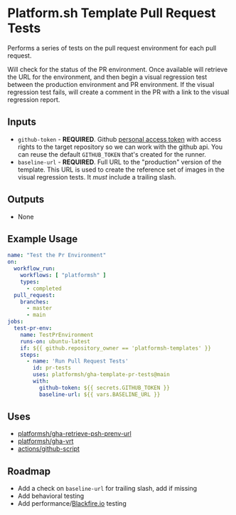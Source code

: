 # Platform.sh Template Pull Request Tests

Performs a series of tests on the pull request environment for each pull request.

Will check for the status of the PR environment. Once available will retrieve the URL for the environment, 
and then begin a visual regression test between the production environment and PR environment. If the visual regression
test fails, will create a comment in the PR with a link to the visual regression report.

## Inputs
* `github-token` - **REQUIRED**. Github [personal access token](https://docs.github.com/en/authentication/keeping-your-account-and-data-secure/creating-a-personal-access-token) with 
access rights to the target repository so we can work with the github api. You can reuse the default `GITHUB_TOKEN` that's created for the runner.
* `baseline-url` - **REQUIRED**. Full URL to the "production" version of the template. This URL is used to create
the reference set of images in the visual regression tests. It *must* include a trailing slash.
## Outputs
* None
## Example Usage
```yaml
name: "Test the Pr Environment"
on:
  workflow_run:
    workflows: [ "platformsh" ]
    types:
      - completed
  pull_request:
    branches:
      - master
      - main
jobs:
  test-pr-env:
    name: TestPrEnvironment
    runs-on: ubuntu-latest
    if: ${{ github.repository_owner == 'platformsh-templates' }}
    steps:
      - name: 'Run Pull Request Tests'
        id: pr-tests
        uses: platformsh/gha-template-pr-tests@main
        with:
          github-token: ${{ secrets.GITHUB_TOKEN }}
          baseline-url: ${{ vars.BASELINE_URL }}
```
## Uses
* [platformsh/gha-retrieve-psh-prenv-url](https://github.com/platformsh/gha-retrieve-psh-prenv-url/)
* [platformsh/gha-vrt](https://github.com/platformsh/gha-vrt/)
* [actions/github-script](https://github.com/actions/github-script)

## Roadmap
* Add a check on `baseline-url` for trailing slash, add if missing
* Add behavioral testing
* Add performance/[Blackfire.io](https://blackfire.io/) testing